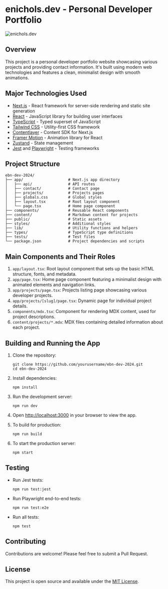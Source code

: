 # enichols.dev - Personal Developer Portfolio

![enichols.dev](https://via.placeholder.com/800x400.png?text=enichols.dev+Portfolio)

## Overview

This project is a personal developer portfolio website showcasing various projects and providing contact information. It's built using modern web technologies and features a clean, minimalist design with smooth animations.

## Major Technologies Used

- [Next.js](https://nextjs.org/) - React framework for server-side rendering and static site generation
- [React](https://reactjs.org/) - JavaScript library for building user interfaces
- [TypeScript](https://www.typescriptlang.org/) - Typed superset of JavaScript
- [Tailwind CSS](https://tailwindcss.com/) - Utility-first CSS framework
- [Contentlayer](https://www.contentlayer.dev/) - Content SDK for Next.js
- [Framer Motion](https://www.framer.com/motion/) - Animation library for React
- [Zustand](https://github.com/pmndrs/zustand) - State management
- [Jest](https://jestjs.io/) and [Playwright](https://playwright.dev/) - Testing frameworks

## Project Structure

```
ebn-dev-2024/
├── app/                    # Next.js app directory
│   ├── api/                # API routes
│   ├── contact/            # Contact page
│   ├── projects/           # Projects pages
│   ├── globals.css         # Global styles
│   ├── layout.tsx          # Root layout component
│   └── page.tsx            # Home page component
├── components/             # Reusable React components
├── content/                # Markdown content for projects
├── public/                 # Static assets
├── styles/                 # Additional styles
├── lib/                    # Utility functions and helpers
├── types/                  # TypeScript type definitions
├── tests/                  # Test files
└── package.json            # Project dependencies and scripts
```

## Main Components and Their Roles

1. `app/layout.tsx`: Root layout component that sets up the basic HTML structure, fonts, and metadata.
2. `app/page.tsx`: Home page component featuring a minimalist design with animated elements and navigation links.
3. `app/projects/page.tsx`: Projects listing page showcasing various developer projects.
4. `app/projects/[slug]/page.tsx`: Dynamic page for individual project details.
5. `components/mdx.tsx`: Component for rendering MDX content, used for project descriptions.
6. `content/projects/*.mdx`: MDX files containing detailed information about each project.

## Building and Running the App

1. Clone the repository:
   ```
   git clone https://github.com/yourusername/ebn-dev-2024.git
   cd ebn-dev-2024
   ```

2. Install dependencies:
   ```
   npm install
   ```

3. Run the development server:
   ```
   npm run dev
   ```

4. Open [http://localhost:3000](http://localhost:3000) in your browser to view the app.

5. To build for production:
   ```
   npm run build
   ```

6. To start the production server:
   ```
   npm start
   ```

## Testing

- Run Jest tests:
  ```
  npm run test:jest
  ```

- Run Playwright end-to-end tests:
  ```
  npm run test:e2e
  ```

- Run all tests:
  ```
  npm test
  ```

## Contributing

Contributions are welcome! Please feel free to submit a Pull Request.

## License

This project is open source and available under the [MIT License](LICENSE).
